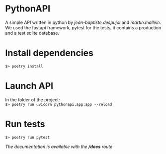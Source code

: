 # PythonAPI
A simple API written in python by _jean-baptiste.despujol_ and _martin.mallein_. \
We used the fastapi framework, pytest for the tests, it contains a production and a test sqlite database.

# Install dependencies
```$> poetry install```

# Launch API
In the folder of the project: \
```$> poetry run uvicorn pythonapi.app:app --reload```

# Run tests
```$> poetry run pytest```

*The documentation is available with the **/docs** route*
